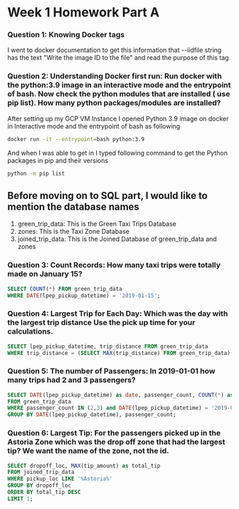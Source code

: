 # Week 1 Homework Part A

### Question 1: Knowing Docker tags

I went to docker documentation to get this information that --iidfile string has the text "Write the image ID to the file" and read the purpose of this tag

### Question 2: Understanding Docker first run: Run docker with the python:3.9 image in an interactive mode and the entrypoint of bash. Now check the python modules that are installed ( use pip list). How many python packages/modules are installed?

After setting up my GCP VM Instance I opened Python 3.9 image on docker in Interactive mode and the entrypoint of bash as following

```bash
docker run -it --entrypoint=bash python:3.9
```

And when I was able to get in I typed following command to get the Python packages in pip and their versions

```bash
python -m pip list
```

## Before moving on to SQL part, I would like to mention the database names

1. green_trip_data: This is the Green Taxi Trips Database
2. zones: This is the Taxi Zone Database
3. joined_trip_data: This is the Joined Database of green_trip_data and zones

### Question 3: Count Records: How many taxi trips were totally made on January 15?

```sql
SELECT COUNT(*) FROM green_trip_data
WHERE DATE(lpep_pickup_datetime) = '2019-01-15';
```


### Question 4: Largest Trip for Each Day: Which was the day with the largest trip distance Use the pick up time for your calculations.

```sql
SELECT lpep_pickup_datetime, trip_distance FROM green_trip_data
WHERE trip_distance = (SELECT MAX(trip_distance) FROM green_trip_data);
```


### Question 5: The number of Passengers: In 2019-01-01 how many trips had 2 and 3 passengers?

```sql
SELECT DATE(lpep_pickup_datetime) as date, passenger_count, COUNT(*) as trip_count
FROM green_trip_data
WHERE passenger_count IN (2,3) and DATE(lpep_pickup_datetime) = '2019-01-01'
GROUP BY DATE(lpep_pickup_datetime), passenger_count;
```


### Question 6: Largest Tip: For the passengers picked up in the Astoria Zone which was the drop off zone that had the largest tip? We want the name of the zone, not the id.

```sql
SELECT dropoff_loc, MAX(tip_amount) as total_tip
FROM joined_trip_data
WHERE pickup_loc LIKE '%Astoria%'
GROUP BY dropoff_loc
ORDER BY total_tip DESC
LIMIT 1;
```
